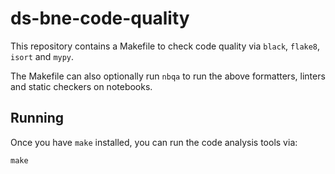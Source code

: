 # ds-bne-code-quality

This repository contains a Makefile to check code quality via `black`, `flake8`, `isort` and `mypy`. 

The Makefile can also optionally run `nbqa` to run the above formatters, linters and static checkers on notebooks.

## Running 

Once you have `make` installed, you can run the code analysis tools via:

```shell
make
```

